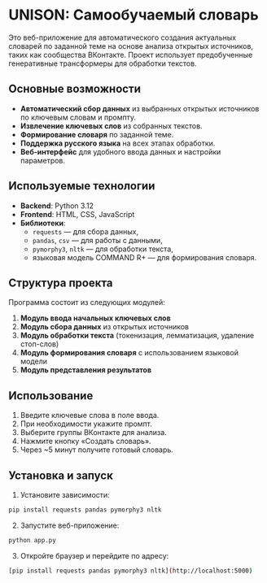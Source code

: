 # UNISON: Самообучаемый словарь 


Это веб-приложение для автоматического создания актуальных словарей по заданной теме на основе анализа открытых источников, таких как сообщества ВКонтакте. Проект использует предобученные генеративные трансформеры для обработки текстов.

## Основные возможности

- **Автоматический сбор данных** из выбранных открытых источников по ключевым словам и промпту.
- **Извлечение ключевых слов** из собранных текстов.
- **Формирование словаря** по заданной теме.
- **Поддержка русского языка** на всех этапах обработки.
- **Веб-интерфейс** для удобного ввода данных и настройки параметров.

## Используемые технологии

- **Backend**: Python 3.12
- **Frontend**: HTML, CSS, JavaScript
- **Библиотеки**: 
  - `requests` — для сбора данных,
  - `pandas`, `csv` — для работы с данными,
  - `pymorphy3`, `nltk` — для обработки текста,
  - языковая модель COMMAND R+ — для формирования словаря.

## Структура проекта

Программа состоит из следующих модулей:

1. **Модуль ввода начальных ключевых слов**
2. **Модуль сбора данных** из открытых источников
3. **Модуль обработки текста** (токенизация, лемматизация, удаление стоп-слов)
4. **Модуль формирования словаря** с использованием языковой модели
5. **Модуль представления результатов**

## Использование
1. Введите ключевые слова в поле ввода.
2. При необходимости укажите промпт.
3. Выберите группы ВКонтакте для анализа.
4. Нажмите кнопку «Создать словарь».
5. Через ~5 минут получите готовый словарь.
   
## Установка и запуск
1. Установите зависимости:
```bash
pip install requests pandas pymorphy3 nltk
```
2. Запустите веб-приложение:

```bash
python app.py
```

3. Откройте браузер и перейдите по адресу:

```bash
[pip install requests pandas pymorphy3 nltk](http://localhost:5000)
```
